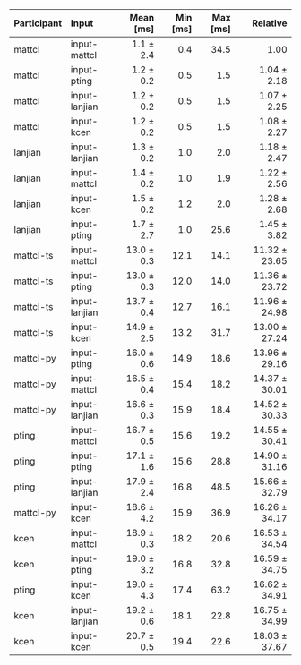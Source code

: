 | Participant | Input | Mean [ms] | Min [ms] | Max [ms] | Relative |
|:---|:---|---:|---:|---:|---:|
| mattcl | input-mattcl | 1.1 ± 2.4 | 0.4 | 34.5 | 1.00 |
| mattcl | input-pting | 1.2 ± 0.2 | 0.5 | 1.5 | 1.04 ± 2.18 |
| mattcl | input-lanjian | 1.2 ± 0.2 | 0.5 | 1.5 | 1.07 ± 2.25 |
| mattcl | input-kcen | 1.2 ± 0.2 | 0.5 | 1.5 | 1.08 ± 2.27 |
| lanjian | input-lanjian | 1.3 ± 0.2 | 1.0 | 2.0 | 1.18 ± 2.47 |
| lanjian | input-mattcl | 1.4 ± 0.2 | 1.0 | 1.9 | 1.22 ± 2.56 |
| lanjian | input-kcen | 1.5 ± 0.2 | 1.2 | 2.0 | 1.28 ± 2.68 |
| lanjian | input-pting | 1.7 ± 2.7 | 1.0 | 25.6 | 1.45 ± 3.82 |
| mattcl-ts | input-mattcl | 13.0 ± 0.3 | 12.1 | 14.1 | 11.32 ± 23.65 |
| mattcl-ts | input-pting | 13.0 ± 0.3 | 12.0 | 14.0 | 11.36 ± 23.72 |
| mattcl-ts | input-lanjian | 13.7 ± 0.4 | 12.7 | 16.1 | 11.96 ± 24.98 |
| mattcl-ts | input-kcen | 14.9 ± 2.5 | 13.2 | 31.7 | 13.00 ± 27.24 |
| mattcl-py | input-pting | 16.0 ± 0.6 | 14.9 | 18.6 | 13.96 ± 29.16 |
| mattcl-py | input-mattcl | 16.5 ± 0.4 | 15.4 | 18.2 | 14.37 ± 30.01 |
| mattcl-py | input-lanjian | 16.6 ± 0.3 | 15.9 | 18.4 | 14.52 ± 30.33 |
| pting | input-mattcl | 16.7 ± 0.5 | 15.6 | 19.2 | 14.55 ± 30.41 |
| pting | input-pting | 17.1 ± 1.6 | 15.6 | 28.8 | 14.90 ± 31.16 |
| pting | input-lanjian | 17.9 ± 2.4 | 16.8 | 48.5 | 15.66 ± 32.79 |
| mattcl-py | input-kcen | 18.6 ± 4.2 | 15.9 | 36.9 | 16.26 ± 34.17 |
| kcen | input-mattcl | 18.9 ± 0.3 | 18.2 | 20.6 | 16.53 ± 34.54 |
| kcen | input-pting | 19.0 ± 3.2 | 16.8 | 32.8 | 16.59 ± 34.75 |
| pting | input-kcen | 19.0 ± 4.3 | 17.4 | 63.2 | 16.62 ± 34.91 |
| kcen | input-lanjian | 19.2 ± 0.6 | 18.1 | 22.8 | 16.75 ± 34.99 |
| kcen | input-kcen | 20.7 ± 0.5 | 19.4 | 22.6 | 18.03 ± 37.67 |

